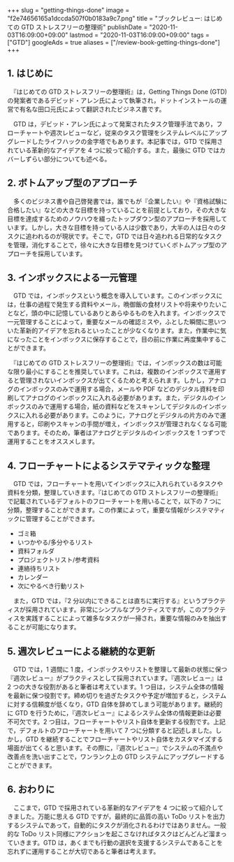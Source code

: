 +++
slug = "getting-things-done"
image = "f2e74656165a1dccda507f0b0183a9c7.png"
title = "ブックレビュー: はじめての GTD ストレスフリーの整理術"
publishDate = "2020-11-03T16:09:00+09:00"
lastmod = "2020-11-03T16:09:00+09:00"
tags = ["GTD"]
googleAds = true
aliases = ["/review-book-getting-things-done"]
+++

## 1. はじめに

　『はじめての GTD ストレスフリーの整理術』は，Getting Things Done (GTD) の発案者であるデビッド・アレン氏によって執筆され，ドットインストールの運営で有名な田口元氏によって翻訳されたビジネス書です。

　GTD は，デビッド・アレン氏によって発案されたタスク管理手法であり，フローチャートや週次レビューなど，従来のタスク管理をシステムレベルにアップグレードしたライフハックの金字塔でもあります。本記事では，GTD で採用されている革新的なアイデアを 4 つに絞って紹介する。また，最後に GTD ではカバーしずらい部分についても述べる。

## 2. ボトムアップ型のアプローチ

　多くのビジネス書や自己啓発書では，誰でもが『企業したい』や『資格試験に合格したい』などの大きな目標を持っていることを前提としており，その大きな目標を達成するためのノウハウを綴ったトップダウン型のアプローチを採用しています。しかし，大きな目標を持っている人は少数であり，大半の人は日々のタスクに追われるのが現状です。そこで，GTD では日々追われる日常的なタスクを管理，消化することで，徐々に大きな目標を見つけていくボトムアップ型のアプローチを採用しています。

## 3. インボックスによる一元管理

　GTD では，インボックスという概念を導入しています。このインボックスには，仕事の過程で発生する資料やメール，晩御飯の食材リストや将来やりたいことなど，頭の中に記憶しているありとあらゆるものを入れます。インボックスで一元管理することによって，重要なメールの確認ミスや，ふとした瞬間に思いついた革新的アイデアを忘れるといったことが少なくなります。また，作業中に気になったことをインボックスに保存することで，目の前に作業に再度集中することができます。

　『はじめての GTD ストレスフリーの整理術』では，インボックスの数は可能な限り最小にすることを推奨しています。これは，複数のインボックスで運用すると管理されないインボックスが出てくるためと考えられます。しかし，アナログのインボックスのみで運用する場合，メールや PDF などのデジタル資料を印刷してアナログのインボックスに入れる必要があります。また，デジタルのインボックスのみで運用する場合，紙の資料などをスキャンしてデジタルのインボックスに入れる必要があります。このように，アナログとデジタルの片方のみで運用すると，印刷やスキャンの手間が増え，インボックスが管理されなくなる可能であります。そのため，筆者はアナログとデジタルのインボックスを 1 つずつで運用することをオススメします。

## 4. フローチャートによるシステマティックな整理

　GTD では，フローチャートを用いてインボックスに入れられているタスクや資料を分類，整理していきます。『はじめての GTD ストレスフリーの整理術』で記載されているデフォルトのフローチャートを用いることで，以下の 7 つに分類，整理することができます。この作業によって，重要な情報がシステマティックに管理することができます。

* ゴミ箱
* いつかやる/多分やるリスト
* 資料フォルダ
* プロジェクトリスト/参考資料
* 連絡待ちリスト
* カレンダー
* 次にやるべき行動リスト

　また，GTD では，『2 分以内にできることは直ちに実行する』というプラクティスが採用されています。非常にシンプルなプラクティスですが，このプラクティスを実践することによって雑多なタスクが一掃され，重要な情報のみを抽出することが可能になります。

## 5. 週次レビューによる継続的な更新

　GTD では，1 週間に 1 度，インボックスやリストを整理して最新の状態に保つ『週次レビュー』がプラクティスとして採用されています。『週次レビュー』は 2 つの大きな役割があると筆者は考えています。1 つ目は，システム全体の情報を最新に保つ役割です。締め切りを過ぎたタスクや予定が増加すると，システムに対する信頼度が低くなり，GTD 自体を辞めてしまう可能があります。継続的に GTD を行うために，『週次レビュー』によるシステム全体の情報更新は必要不可欠です。2 つ目は，フローチャートやリスト自体を更新する役割です。上記で，デフォルトのフローチャートを用いて 7 つに分類すると記述しました。しかし，GTD を継続することでフローチャートやリスト自体をカスタマイズする場面が出てくると思います。その際に，『週次レビュー』でシステムの不満点や改善点を洗い出すことで，ワンランク上の GTD システムにアップグレードすることができます。

## 6. おわりに

　ここまで，GTD で採用されている革新的なアイデアを 4 つに絞って紹介してきました。万能に思える GTD ですが，最終的に品質の高い ToDo リストを出力するシステムであって，自動的にタスクが消化されるわけではありません。一般的な ToDo リスト同様にアクションを起こさなければタスクはどんどんど溜まっていきます。GTD は，あくまでも行動の選択を支援するシステムであることを忘れずに運用することが大切であると筆者は考えます。